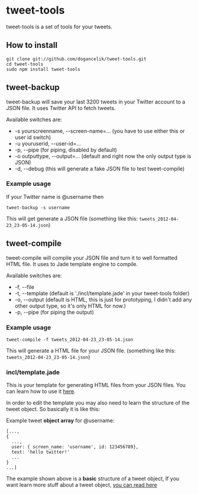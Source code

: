 # tweet-tools
tweet-tools is a set of tools for your tweets.

## How to install

    git clone git://github.com/dogancelik/tweet-tools.git
    cd tweet-tools
    sudo npm install tweet-tools

## tweet-backup
tweet-backup will save your last 3200 tweets in your Twitter account to a JSON file. It uses Twitter API to fetch tweets.

Available switches are:
* -s yourscreenname, --screen-name=... (you have to use either this or user id switch)
* -u youruserid, --user-id=...
* -p, --pipe (for piping, disabled by default)
* -o outputtype, --output=... (default and right now the only output type is JSON)
* -d, --debug (this will generate a fake JSON file to test tweet-compile)

### Example usage
If your Twitter name is @username then

    tweet-backup -s username

This will get generate a JSON file (something like this: `tweets_2012-04-23_23-05-14.json`)

## tweet-compile
tweet-compile will compile your JSON file and turn it to well formatted HTML file. It uses to Jade template engine to compile.

Available switches are:
* -f, --file
* -t, --template (default is './incl/template.jade' in your tweet-tools folder)
* -o, --output (default is HTML, this is just for prototyping, I didn't add any other output type, so it's only HTML for now.)
* -p, --pipe (for piping the output)

### Example usage

    tweet-compile -f tweets_2012-04-23_23-05-14.json

This will generate a HTML file for your JSON file. (something like this: `tweets_2012-04-23_23-05-14.json`)

### incl/template.jade
This is your template for generating HTML files from your JSON files. You can learn how to use it [here](https://github.com/visionmedia/jade).

In order to edit the template you may also need to learn the structure of the tweet object.
So basically it is like this:

Example tweet **object array** for @username:

    [...,
    {
      ...,
      user: { screen_name: 'username', id: 123456789},
      text: 'hello twitter!'
      ...
    }
    ...]

The example shown above is a **basic** structure of a tweet object, If you want learn more stuff about a tweet object, [you can read here](https://dev.twitter.com/docs/api/1/get/statuses/user_timeline)